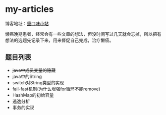 # my-articles

博客地址：[重口味小站](http://blog.csdn.net/acingdreamer)

懒癌晚期患者，经常会有一些文章的想法，但没时间写过几天就会忘掉，所以把有想法的选题先记录下来，用来督促自己完成，治疗懒癌。

## 题目列表

- ~~java中成员变量的隐藏~~
- java中的String
- switch对String类型的实现
- fail-fast机制(为什么增强for循环不能remove)
- HashMap的初始容量
- 逃逸分析
- 事务的实现
